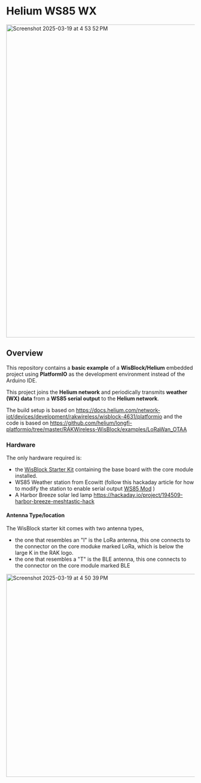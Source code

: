 
# Helium WS85 WX

<img width="834" alt="Screenshot 2025-03-19 at 4 53 52 PM" src="https://github.com/user-attachments/assets/ae234304-c6d3-4232-9f90-df9a4d58c139" />

## Overview  
This repository contains a **basic example** of a **WisBlock/Helium** embedded project using **PlatformIO** as the development environment instead of the Arduino IDE.  

This project joins the **Helium network** and periodically transmits **weather (WX) data** from a **WS85 serial output** to the **Helium network**.  

The build setup is based on https://docs.helium.com/network-iot/devices/development/rakwireless/wisblock-4631/platformio
and the code is based on https://github.com/helium/longfi-platformio/tree/master/RAKWireless-WisBlock/examples/LoRaWan_OTAA

### Hardware
The only hardware required is:
* the [WisBlock Starter Kit](https://store.rakwireless.com/products/wisblock-starter-kit) containing  the base board with the core module installed.
* WS85 Weather station from Ecowitt (follow this hackaday article for how to modify the station to enable serial output [WS85 Mod](https://hackaday.io/project/196990-meshtastic-ultrasonic-anemometer-wx-station) )
* A Harbor Breeze solar led lamp https://hackaday.io/project/194509-harbor-breeze-meshtastic-hack

#### Antenna Type/location
The WisBlock starter kit comes with two antenna types, 
* the one that resembles an "I" is the LoRa antenna, this one connects to the connector on the core moduke marked LoRa, which is below the large K in the RAK logo.
* the one that resembles a "T" is the BLE antenna, this one connects to the connector on the core module marked BLE

<img width="541" alt="Screenshot 2025-03-19 at 4 50 39 PM" src="https://github.com/user-attachments/assets/bd7be7ab-d512-480e-9969-85c8ac52fb5f" />


